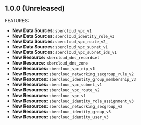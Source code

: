 ## 1.0.0 (Unreleased)

FEATURES:

* **New Data Sources:** `sbercloud_vpc_v1`
* **New Data Sources:** `sbercloud_identity_role_v3`
* **New Data Sources:** `sbercloud_vpc_route_v2_`
* **New Data Sources:** `sbercloud_vpc_subnet_v1`
* **New Data Sources:** `sbercloud_vpc_subnet_ids_v1`
* **New Resource:** `sbercloud_dns_recordset`
* **New Resource:** `sbercloud_dns_zone`
* **New Resources:** `sbercloud_vpc_eip_v1`
* **New Resources:** `sbercloud_networking_secgroup_rule_v2`
* **New Resources:** `sbercloud_identity_group_membership_v3`
* **New Resources:** `sbercloud_vpc_subnet_v1`
* **New Resources:** `sbercloud_vpc_route_v2`
* **New Resources:** `sbercloud_vpc_v1`
* **New Resources:** `sbercloud_identity_role_assignment_v3`
* **New Resources:** `sbercloud_networking_secgroup_v2`
* **New Resources:** `sbercloud_identity_group_v3`
* **New Resources:** `sbercloud_identity_user_v3`
